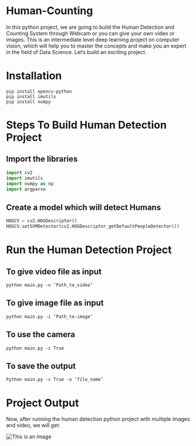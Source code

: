 # Human-Counting
In this python project, we are going to build the Human Detection and Counting System through Webcam or you can give your own video or images. This is an intermediate level deep learning project on computer vision, which will help you to master the concepts and make you an expert in the field of Data Science. Let’s build an exciting project.

# Installation
```shell
pip install opencv-python
pip install imutils
pip install numpy
```

# Steps To Build Human Detection Project
## Import the libraries
```python
import cv2
import imutils
import numpy as np
import argparse
```

## Create a model which will detect Humans
```python
HOGCV = cv2.HOGDescriptor()
HOGCV.setSVMDetector(cv2.HOGDescriptor_getDefaultPeopleDetector())
```

# Run the Human Detection Project
## To give video file as input
`python main.py -v ‘Path_to_video’`
## To give image file as input
`python main.py -i ‘Path_to-image’`
## To use the camera
`python main.py -c True`
## To save the output
`Python main.py -c True -o ‘file_name’`

# Project Output
Now, after running the human detection python project with multiple images and video, we will get:

![This is an image](https://data-flair.training/blogs/wp-content/uploads/sites/2/2020/07/human-counting-output.jpg)


